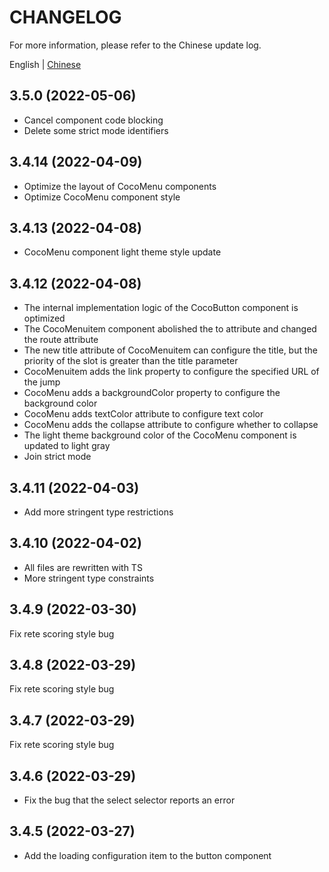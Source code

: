 # CHANGELOG

For more information, please refer to the Chinese update log.

English | [Chinese](https://github.com/Coco2001/coco-ui2/blob/master/CHANGELOG_zh.md)

## 3.5.0 (2022-05-06)

- Cancel component code blocking
- Delete some strict mode identifiers

## 3.4.14 (2022-04-09)

- Optimize the layout of CocoMenu components
- Optimize CocoMenu component style

## 3.4.13 (2022-04-08)

- CocoMenu component light theme style update

## 3.4.12 (2022-04-08)

- The internal implementation logic of the CocoButton component is optimized
- The CocoMenuitem component abolished the to attribute and changed the route attribute
- The new title attribute of CocoMenuitem can configure the title, but the priority of the slot is greater than the title parameter
- CocoMenuitem adds the link property to configure the specified URL of the jump
- CocoMenu adds a backgroundColor property to configure the background color
- CocoMenu adds textColor attribute to configure text color
- CocoMenu adds the collapse attribute to configure whether to collapse
- The light theme background color of the CocoMenu component is updated to light gray
- Join strict mode

## 3.4.11 (2022-04-03)

- Add more stringent type restrictions

## 3.4.10 (2022-04-02)

- All files are rewritten with TS
- More stringent type constraints

## 3.4.9 (2022-03-30)

Fix rete scoring style bug

## 3.4.8 (2022-03-29)

Fix rete scoring style bug

## 3.4.7 (2022-03-29)

Fix rete scoring style bug

## 3.4.6 (2022-03-29)

- Fix the bug that the select selector reports an error

## 3.4.5 (2022-03-27)

- Add the loading configuration item to the button component
